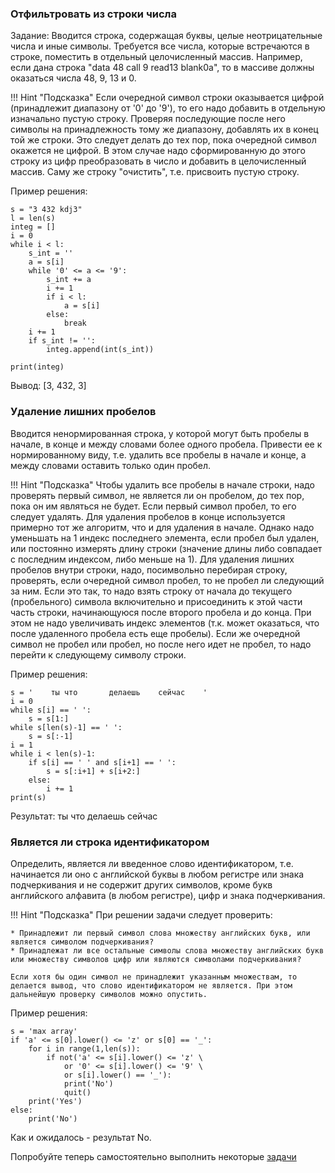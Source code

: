 ### Отфильтровать из строки числа
Задание:
Вводится строка, содержащая буквы, целые неотрицательные числа и иные символы. Требуется все числа, которые встречаются в строке, поместить в отдельный целочисленный массив. Например, если дана строка "data 48 call 9 read13 blank0a", то в массиве должны оказаться числа 48, 9, 13 и 0.

!!! Hint "Подсказка"
	Если очередной символ строки оказывается цифрой (принадлежит диапазону от '0' до '9'), то его надо добавить в отдельную изначально пустую строку. Проверяя последующие после него символы на принадлежность тому же диапазону, добавлять их в конец той же строки. Это следует делать до тех пор, пока очередной символ окажется не цифрой. В этом случае надо сформированную до этого строку из цифр преобразовать в число и добавить в целочисленный массив. Саму же строку "очистить", т.е. присвоить пустую строку.

Пример решения:
```
s = "3 432 kdj3"
l = len(s)
integ = []
i = 0
while i < l:
    s_int = ''
    a = s[i]
    while '0' <= a <= '9':
        s_int += a
        i += 1
        if i < l:
            a = s[i]
        else:
            break
    i += 1
    if s_int != '':
        integ.append(int(s_int))
 
print(integ)
```
Вывод: [3, 432, 3]

### Удаление лишних пробелов
Вводится ненормированная строка, у которой могут быть пробелы в начале, в конце и между словами более одного пробела. Привести ее к нормированному виду, т.е. удалить все пробелы в начале и конце, а между словами оставить только один пробел.

!!! Hint "Подсказка"
	Чтобы удалить все пробелы в начале строки, надо проверять первый символ, не является ли он пробелом, до тех пор, пока он им являться не будет. Если первый символ пробел, то его следует удалять.
	Для удаления пробелов в конце используется примерно тот же алгоритм, что и для удаления в начале. Однако надо уменьшать на 1 индекс последнего элемента, если пробел был удален, или постоянно измерять длину строки (значение длины либо совпадает с последним индексом, либо меньше на 1).
	Для удаления лишних пробелов внутри строки, надо, посимвольно перебирая строку, проверять, если очередной символ пробел, то не пробел ли следующий за ним. Если это так, то надо взять строку от начала до текущего (пробельного) символа включительно и присоединить к этой части часть строки, начинающуюся после второго пробела и до конца. При этом не надо увеличивать индекс элементов (т.к. может оказаться, что после удаленного пробела есть еще пробелы). Если же очередной символ не пробел или пробел, но после него идет не пробел, то надо перейти к следующему символу строки.
	
Пример решения:
```
s = '    ты что       делаешь    сейчас    '
i = 0
while s[i] == ' ':
    s = s[1:]
while s[len(s)-1] == ' ':
    s = s[:-1]
i = 1
while i < len(s)-1:
    if s[i] == ' ' and s[i+1] == ' ':
        s = s[:i+1] + s[i+2:]
    else:
        i += 1
print(s)
```
Результат: ты что делаешь сейчас


### Является ли строка идентификатором
Определить, является ли введенное слово идентификатором, т.е. начинается ли оно с английской буквы в любом регистре или знака подчеркивания и не содержит других символов, кроме букв английского алфавита (в любом регистре), цифр и знака подчеркивания.

!!! Hint "Подсказка"
	При решении задачи следует проверить:
	
	* Принадлежит ли первый символ слова множеству английских букв, или является символом подчеркивания?
	* Принадлежат ли все остальные символы слова множеству английских букв или множеству символов цифр или являются символами подчеркивания?
	
	Если хотя бы один символ не принадлежит указанным множествам, то делается вывод, что слово идентификатором не является. При этом дальнейшую проверку символов можно опустить.

Пример решения:
```
s = 'max array'
if 'a' <= s[0].lower() <= 'z' or s[0] == '_':
    for i in range(1,len(s)):
        if not('a' <= s[i].lower() <= 'z' \
            or '0' <= s[i].lower() <= '9' \
            or s[i].lower() == '_'):
            print('No')
            quit()
    print('Yes')
else:
    print('No')
```
Как и ожидалось - результат No.

Попробуйте теперь самостоятельно выполнить некоторые [задачи](../../../tasks/p2/t5)

